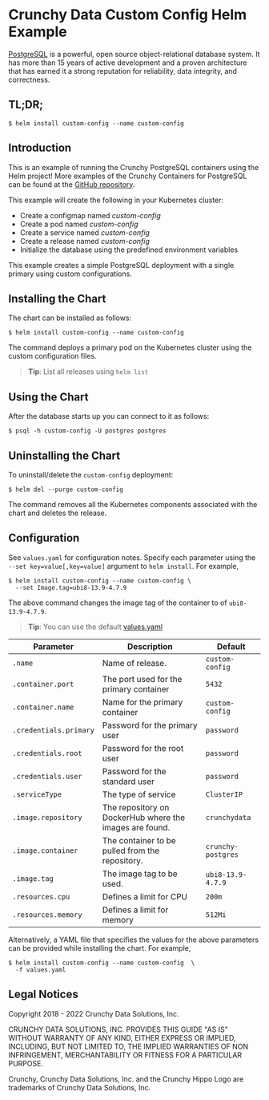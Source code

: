 Crunchy Data Custom Config Helm Example
=======

[PostgreSQL](https://postgresql.org) is a powerful, open source object-relational database system. It has more than 15 years of active development and a proven architecture that has earned it a strong reputation for reliability, data integrity, and correctness.


TL;DR;
------

```console
$ helm install custom-config --name custom-config
```

Introduction
------------

This is an example of running the Crunchy PostgreSQL containers using the Helm project! More examples of the Crunchy Containers for PostgreSQL can be found at the [GitHub repository](https://github.com/CrunchyData/crunchy-containers).

This example will create the following in your Kubernetes cluster:

 * Create a configmap named *custom-config*
 * Create a pod named *custom-config*
 * Create a service named *custom-config*
 * Create a release named *custom-config*
 * Initialize the database using the predefined environment variables

This example creates a simple PostgreSQL deployment with a single primary using custom configurations.

Installing the Chart
--------------------

The chart can be installed as follows:

```console
$ helm install custom-config --name custom-config
```

The command deploys a primary pod on the Kubernetes cluster using the custom configuration files.

> **Tip**: List all releases using `helm list`

Using the Chart
----------------------

After the database starts up you can connect to it as follows:

```console
$ psql -h custom-config -U postgres postgres
```

Uninstalling the Chart
----------------------

To uninstall/delete the `custom-config` deployment:

```console
$ helm del --purge custom-config
```

The command removes all the Kubernetes components associated with the chart and deletes the release.

Configuration
-------------

See `values.yaml` for configuration notes. Specify each parameter using the `--set key=value[,key=value]` argument to `helm install`. For example,

```console
$ helm install custom-config --name custom-config \
  --set Image.tag=ubi8-13.9-4.7.9
```

The above command changes the image tag of the container to of `ubi8-13.9-4.7.9`.

> **Tip**: You can use the default [values.yaml](values.yaml)

| Parameter                  | Description                        | Default                                                    |
| -----------------------    | ---------------------------------- | ---------------------------------------------------------- |
| `.name`                 | Name of release.                 | `custom-config`                                        |
| `.container.port`        | The port used for the primary container      | `5432`                                                      |
| `.container.name`        | Name for the primary container      | `custom-config`                                                      |
| `.credentials.primary`                | Password for the primary user    | `password`                                                      |
| `.credentials.root`            | Password for the root user        | `password`                                                      |
| `.credentials.user`            | Password for the standard user   | `password`                                                      |
| `.serviceType`      | The type of service      | `ClusterIP`               
| `.image.repository` | The repository on DockerHub where the images are found.    | `crunchydata`                                           |
| `.image.container` | The container to be pulled from the repository.    | `crunchy-postgres`                                                    |
| `.image.tag` | The image tag to be used.    | `ubi8-13.9-4.7.9`                                                    |
| `.resources.cpu` | Defines a limit for CPU    | `200m`                                                    |
| `.resources.memory` | Defines a limit for memory    | `512Mi`                                                    |

Alternatively, a YAML file that specifies the values for the above parameters can be provided while installing the chart. For example,

```console
$ helm install custom-config --name custom-config  \
  -f values.yaml
```

Legal Notices
-------------

Copyright 2018 - 2022 Crunchy Data Solutions, Inc.

CRUNCHY DATA SOLUTIONS, INC. PROVIDES THIS GUIDE "AS IS" WITHOUT WARRANTY OF ANY KIND, EITHER EXPRESS OR IMPLIED, INCLUDING, BUT NOT LIMITED TO, THE IMPLIED WARRANTIES OF NON INFRINGEMENT, MERCHANTABILITY OR FITNESS FOR A PARTICULAR PURPOSE.

Crunchy, Crunchy Data Solutions, Inc. and the Crunchy Hippo Logo are trademarks of Crunchy Data Solutions, Inc.
